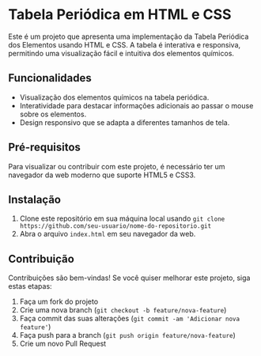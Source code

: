 # Tabela Periódica em HTML e CSS

Este é um projeto que apresenta uma implementação da Tabela Periódica dos Elementos usando HTML e CSS. A tabela é interativa e responsiva, permitindo uma visualização fácil e intuitiva dos elementos químicos.


## Funcionalidades

- Visualização dos elementos químicos na tabela periódica.
- Interatividade para destacar informações adicionais ao passar o mouse sobre os elementos.
- Design responsivo que se adapta a diferentes tamanhos de tela.

## Pré-requisitos

Para visualizar ou contribuir com este projeto, é necessário ter um navegador da web moderno que suporte HTML5 e CSS3.

## Instalação

1. Clone este repositório em sua máquina local usando `git clone https://github.com/seu-usuario/nome-do-repositorio.git`
2. Abra o arquivo `index.html` em seu navegador da web.

## Contribuição

Contribuições são bem-vindas! Se você quiser melhorar este projeto, siga estas etapas:

1. Faça um fork do projeto
2. Crie uma nova branch (`git checkout -b feature/nova-feature`)
3. Faça commit das suas alterações (`git commit -am 'Adicionar nova feature'`)
4. Faça push para a branch (`git push origin feature/nova-feature`)
5. Crie um novo Pull Request


